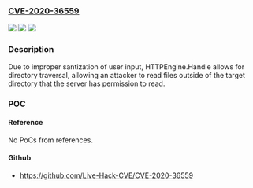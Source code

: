 ### [CVE-2020-36559](https://cve.mitre.org/cgi-bin/cvename.cgi?name=CVE-2020-36559)
![](https://img.shields.io/static/v1?label=Product&message=aahframe.work&color=blue)
![](https://img.shields.io/static/v1?label=Version&message=%3D%200%20&color=brighgreen)
![](https://img.shields.io/static/v1?label=Vulnerability&message=CWE%2023%3A%20Relative%20Path%20Traversal&color=brighgreen)

### Description

Due to improper santization of user input, HTTPEngine.Handle allows for directory traversal, allowing an attacker to read files outside of the target directory that the server has permission to read.

### POC

#### Reference
No PoCs from references.

#### Github
- https://github.com/Live-Hack-CVE/CVE-2020-36559


